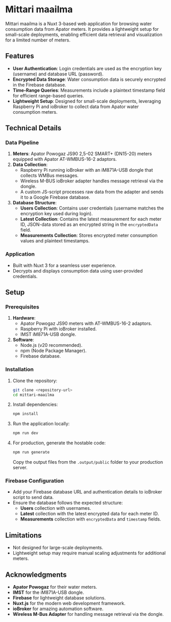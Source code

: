 # Mittari maailma

Mittari maailma is a Nuxt 3-based web application for browsing water consumption data from Apator meters. It provides a lightweight setup for small-scale deployments, enabling efficient data retrieval and visualization for a limited number of meters.

## Features

- **User Authentication**: Login credentials are used as the encryption key (username) and database URL (password).
- **Encrypted Data Storage**: Water consumption data is securely encrypted in the Firebase database.
- **Time-Range Queries**: Measurements include a plaintext timestamp field for efficient range-based queries.
- **Lightweight Setup**: Designed for small-scale deployments, leveraging Raspberry Pi and ioBroker to collect data from Apator water consumption meters.

## Technical Details

### Data Pipeline
1. **Meters**: Apator Powogaz JS90 2,5-02 SMART+ (DN15-20) meters equipped with Apator AT-WMBUS-16-2 adaptors.
2. **Data Collection**:
    - Raspberry Pi running ioBroker with an iM871A-USB dongle that collects WMBus messages.
    - Wireless M-BUS ioBroker adapter handles message retrieval via the dongle.
    - A custom JS-script processes raw data from the adapter and sends it to a Google Firebase database.
3. **Database Structure**:
    - **Users Collection**: Contains user credentials (username matches the encryption key used during login).
    - **Latest Collection**: Contains the latest measurement for each meter ID, JSON-data stored as an encrypted string in the `encryptedData` field.
    - **Measurements Collection**: Stores encrypted meter consumption values and plaintext timestamps.

### Application
- Built with Nuxt 3 for a seamless user experience.
- Decrypts and displays consumption data using user-provided credentials.

## Setup

### Prerequisites
1. **Hardware**:
    - Apator Powogaz JS90 meters with AT-WMBUS-16-2 adaptors.
    - Raspberry Pi with ioBroker installed.
    - IMST iM871A-USB dongle.
2. **Software**:
    - Node.js (v20 recommended).
    - npm (Node Package Manager).
    - Firebase database.

### Installation
1. Clone the repository:
   ```bash
   git clone <repository-url>
   cd mittari-maailma
   ```

2. Install dependencies:
   ```bash
   npm install
   ```

3. Run the application locally:
   ```bash
   npm run dev
   ```

4. For production, generate the hostable code:
   ```bash
   npm run generate
   ```
   Copy the output files from the `.output/public` folder to your production server.

### Firebase Configuration
- Add your Firebase database URL and authentication details to ioBroker script to send data.
- Ensure the database follows the expected structure:
    - **Users** collection with usernames.
    - **Latest** collection with the latest encrypted data for each meter ID.
    - **Measurements** collection with `encryptedData` and `timestamp` fields.

## Limitations
- Not designed for large-scale deployments.
- Lightweight setup may require manual scaling adjustments for additional meters.

## Acknowledgments
- **Apator Powogaz** for their water meters.
- **IMST** for the iM871A-USB dongle.
- **Firebase** for lightweight database solutions.
- **Nuxt.js** for the modern web development framework.
- **ioBroker** for amazing automation software.
- **Wireless M-Bus Adapter** for handling message retrieval via the dongle.

